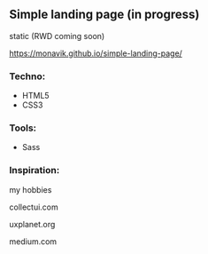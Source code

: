 ## Simple landing page (in progress)
static (RWD coming soon)

https://monavik.github.io/simple-landing-page/

### Techno:
* HTML5
* CSS3

### Tools:
* Sass

### Inspiration: 

my hobbies

collectui.com

uxplanet.org

medium.com

